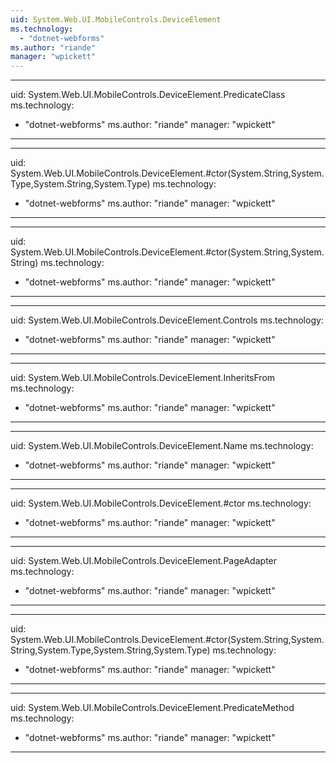 ```yaml
---
uid: System.Web.UI.MobileControls.DeviceElement
ms.technology: 
  - "dotnet-webforms"
ms.author: "riande"
manager: "wpickett"
---
```


---
uid: System.Web.UI.MobileControls.DeviceElement.PredicateClass
ms.technology: 
  - "dotnet-webforms"
ms.author: "riande"
manager: "wpickett"
---

---
uid: System.Web.UI.MobileControls.DeviceElement.#ctor(System.String,System.Type,System.String,System.Type)
ms.technology: 
  - "dotnet-webforms"
ms.author: "riande"
manager: "wpickett"
---

---
uid: System.Web.UI.MobileControls.DeviceElement.#ctor(System.String,System.String)
ms.technology: 
  - "dotnet-webforms"
ms.author: "riande"
manager: "wpickett"
---

---
uid: System.Web.UI.MobileControls.DeviceElement.Controls
ms.technology: 
  - "dotnet-webforms"
ms.author: "riande"
manager: "wpickett"
---

---
uid: System.Web.UI.MobileControls.DeviceElement.InheritsFrom
ms.technology: 
  - "dotnet-webforms"
ms.author: "riande"
manager: "wpickett"
---

---
uid: System.Web.UI.MobileControls.DeviceElement.Name
ms.technology: 
  - "dotnet-webforms"
ms.author: "riande"
manager: "wpickett"
---

---
uid: System.Web.UI.MobileControls.DeviceElement.#ctor
ms.technology: 
  - "dotnet-webforms"
ms.author: "riande"
manager: "wpickett"
---

---
uid: System.Web.UI.MobileControls.DeviceElement.PageAdapter
ms.technology: 
  - "dotnet-webforms"
ms.author: "riande"
manager: "wpickett"
---

---
uid: System.Web.UI.MobileControls.DeviceElement.#ctor(System.String,System.String,System.Type,System.String,System.Type)
ms.technology: 
  - "dotnet-webforms"
ms.author: "riande"
manager: "wpickett"
---

---
uid: System.Web.UI.MobileControls.DeviceElement.PredicateMethod
ms.technology: 
  - "dotnet-webforms"
ms.author: "riande"
manager: "wpickett"
---
